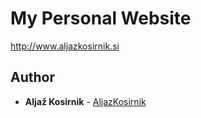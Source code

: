 # My Personal Website

http://www.aljazkosirnik.si

## Author

* **Aljaž Kosirnik** - [AljazKosirnik](https://github.com/aljazkosirnik)
